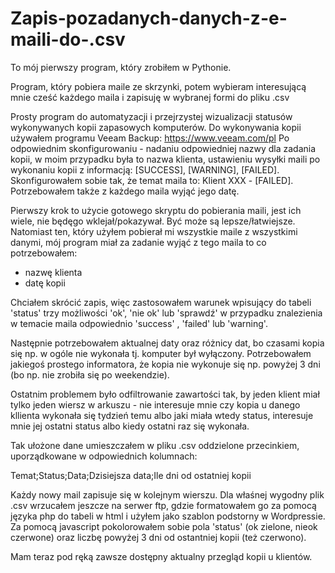 # Zapis-pozadanych-danych-z-e-maili-do-.csv

To mój pierwszy program, który zrobiłem w Pythonie.

Program, który pobiera maile ze skrzynki, potem wybieram interesującą mnie cześć każdego maila i zapisuję w wybranej formi do pliku .csv

Prosty program do automatyzacji i przejrzystej wizualizacji statusów wykonywanych kopii zapasowych komputerów.
Do wykonywania kopii używałem programu Veeam Backup:
https://www.veeam.com/pl
Po odpowiednim skonfigurowaniu - nadaniu odpowiedniej nazwy dla zadania kopii, w moim przypadku była to nazwa klienta, ustawieniu wysyłki maili po wykonaniu kopii z informacją:
[SUCCESS], [WARNING], [FAILED]. Skonfigurowałem sobie tak, że temat maila to: Klient XXX - [FAILED]. 
Potrzebowałem także z każdego maila wyjąć jego datę. 

Pierwszy krok to użycie gotowego skryptu do pobierania maili, jest ich wiele, nie będęgo wklejał/pokazywał. Być może są lepsze/łatwiejsze. Natomiast ten, który użyłem pobierał mi wszystkie maile z wszystkimi danymi, mój program miał za zadanie wyjąć z tego maila to co potrzebowałem:
- nazwę klienta
- datę kopii

Chciałem skrócić zapis, więc zastosowałem warunek wpisujący do tabeli 'status' trzy możliwości 'ok', 'nie ok' lub 'sprawdź' w przypadku znalezienia w temacie maila odpowiednio 'success' , 'failed' lub 'warning'.

Następnie potrzebowałem aktualnej daty oraz różnicy dat, bo czasami kopia się np. w ogóle nie wykonała tj. komputer był wyłączony. Potrzebowałem jakiegoś prostego informatora, że kopia nie wykonuje się np. powyżej 3 dni (bo np. nie zrobiła się po weekendzie). 

Ostatnim problemem było odfiltrowanie zawartości tak, by jeden klient miał tylko jeden wiersz w arkuszu - nie interesuje mnie czy kopia u danego kllienta wykonała się tydzień temu albo jaki miała wtedy status, interesuje mnie jej ostatni status albo kiedy ostatni raz się wykonała. 

Tak ułożone dane umieszczałem w pliku .csv oddzielone przecinkiem, uporządkowane w odpowiednich kolumnach:

Temat;Status;Data;Dzisiejsza data;Ile dni od ostatniej kopii

Każdy nowy mail zapisuje się w kolejnym wierszu. Dla właśnej wygodny plik .csv wrzucałem jeszcze na serwer ftp, gdzie formatowałem go za pomocą języka php do tabeli w html i użyłem jako szablon podstorny w Wordpressie. Za pomocą javascript pokolorowałem sobie pola 'status' (ok zielone, nieok czerwone) oraz liczbę powyżej 3 dni od ostantniej kopii (też czerwono). 

Mam teraz pod ręką zawsze dostępny aktualny przegląd kopii u klientów.
